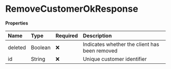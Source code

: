 # RemoveCustomerOkResponse

**Properties**

| Name    | Type    | Required | Description                                   |
| :------ | :------ | :------- | :-------------------------------------------- |
| deleted | Boolean | ❌       | Indicates whether the client has been removed |
| id      | String  | ❌       | Unique customer identifier                    |

<!-- This file was generated by liblab | https://liblab.com/ -->
